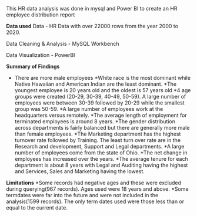 This HR data analysis was done in mysql and Power BI to create an HR employee distribution report


**Data used**
Data - HR Data with over 22000 rows from the year 2000 to 2020.

Data Cleaning & Analysis - MySQL Workbench

Data Visualization - PowerBI

**Summary of Findings**
* There are more male employees
*White race is the most dominant while Native Hawaiian and American Indian are the least dominant.
*The youngest employee is 20 years old and the oldest is 57 years old
*4 age groups were created (20-29, 30-39, 40-49, 50-59). A large number of employees were between 30-39 followed by 20-29 while the smallest group was 50-59.
*A large number of employees work at the headquarters versus remotely.
*The average length of employment for terminated employees is around 8 years.
*The gender distribution across departments is fairly balanced but there are generally more male than female employees.
*The Marketing department has the highest turnover rate followed by Training. The least turn over rate are in the Research and development, Support and Legal departments.
*A large number of employees come from the state of Ohio.
*The net change in employees has increased over the years.
*The average tenure for each department is about 8 years with Legal and Auditing having the highest and Services, Sales and Marketing having the lowest.

**Limitations**
*Some records had negative ages and these were excluded during querying(967 records). Ages used were 18 years and above.
*Some termdates were far into the future and were not included in the analysis(1599 records). The only term dates used were those less than or equal to the current date.
